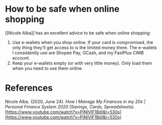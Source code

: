 # How to be safe when online shopping

[[Nicole Alba]] has an excellent advice to be safe when online shopping:

1. Use e-wallets when you shop online. If your card is compromised, the only thing they'll get access to is the limited money there. The e-wallets I consistently use are Shopee Pay, GCash, and my FastPlus CIMB account.
2. Keep your e-wallets empty (or with very little money). Only load them when you need to use them online.

# References

Nicole Alba. (2020, June 24). *How I Manage My Finances in my 20s | Personal Finance System 2020 (Savings, Cards, Spreadsheets)*. [https://www.youtube.com/watch?v=PiNlVlF1BdI&t=530s](https://www.youtube.com/watch?v=PiNlVlF1BdI&t=530s)

